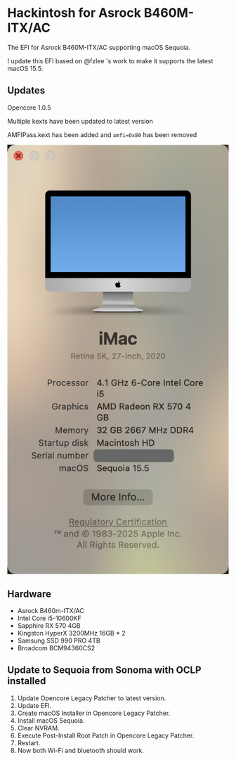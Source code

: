 # Hackintosh for Asrock B460M-ITX/AC

The EFI for Asrock B460M-ITX/AC supporting macOS Sequoia. 

I update this EFI based on @fzlee 's work to make it supports the latest macOS 15.5. 

## Updates

Opencore 1.0.5

Multiple kexts have been updated to latest version

AMFIPass.kext has been added and `amfi=0x80` has been removed

![](https://raw.githubusercontent.com/jzmrexu1s/B460M-ITX-AC-EFI-SEQUOIA/refs/heads/master/images/sequoia-15.5.png)

## Hardware

- Asrock B460m-ITX/AC
- Intel Core i5-10600KF
- Sapphire RX 570 4GB
- Kingston HyperX 3200MHz 16GB * 2
- Samsung SSD 990 PRO 4TB
- Broadcom BCM94360CS2

## Update to Sequoia from Sonoma with OCLP installed

1. Update Opencore Legacy Patcher to latest version. 
2. Update EFI. 
3. Create macOS Installer in Opencore Legacy Patcher. 
4. Install macOS Sequoia. 
5. Clear NVRAM. 
6. Execute Post-Install Root Patch in Opencore Legacy Patcher. 
7. Restart. 
8. Now both Wi-Fi and bluetooth should work. 
